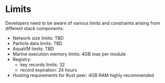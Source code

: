 # Limits

Developers need to be aware of various limits and constraints arising from different stack components:

- Network size limits: TBD
- Particle data limits: TBD
- AquaVM limits: TBD
- Marine execution memory limits: 4GB max per module
- Registry:
  - key records limits: 32
  - record expiration: 24 hours
- Hosting requirements for Rust peer: 4GB RAM highly recommended
